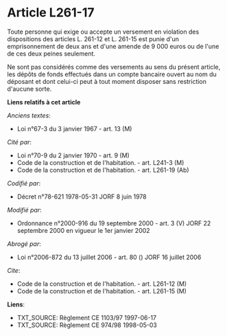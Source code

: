 # Article L261-17

Toute personne qui exige ou accepte un versement en violation des dispositions des articles L. 261-12 et L. 261-15 est punie
d'un emprisonnement de deux ans et d'une amende de 9 000 euros ou de l'une de ces deux peines seulement.

Ne sont pas considérés comme des versements au sens du présent article, les dépôts de fonds effectués dans un compte bancaire
ouvert au nom du déposant et dont celui-ci peut à tout moment disposer sans restriction d'aucune sorte.

**Liens relatifs à cet article**

_Anciens textes_:

  - Loi n°67-3 du 3 janvier 1967 - art. 13 (M)

_Cité par_:

  - Loi n°70-9 du 2 janvier 1970 - art. 9 (M)
  - Code de la construction et de l'habitation. - art. L241-3 (M)
  - Code de la construction et de l'habitation. - art. L261-19 (Ab)

_Codifié par_:

  - Décret n°78-621 1978-05-31 JORF 8 juin 1978

_Modifié par_:

  - Ordonnance n°2000-916 du 19 septembre 2000 - art. 3 (V) JORF 22 septembre 2000 en vigueur le 1er janvier 2002

_Abrogé par_:

  - Loi n°2006-872 du 13 juillet 2006 - art. 80 () JORF 16 juillet 2006

_Cite_:

  - Code de la construction et de l'habitation. - art. L261-12 (M)
  - Code de la construction et de l'habitation. - art. L261-15 (M)

**Liens**:

  - TXT_SOURCE: Règlement CE 1103/97 1997-06-17
  - TXT_SOURCE: Règlement CE 974/98 1998-05-03
